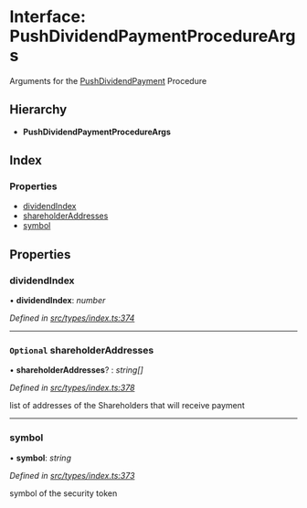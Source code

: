 # Interface: PushDividendPaymentProcedureArgs

Arguments for the [PushDividendPayment](../enums/_types_index_.proceduretype.md#pushdividendpayment) Procedure

## Hierarchy

- **PushDividendPaymentProcedureArgs**

## Index

### Properties

- [dividendIndex](_types_index_.pushdividendpaymentprocedureargs.md#dividendindex)
- [shareholderAddresses](_types_index_.pushdividendpaymentprocedureargs.md#optional-shareholderaddresses)
- [symbol](_types_index_.pushdividendpaymentprocedureargs.md#symbol)

## Properties

### dividendIndex

• **dividendIndex**: _number_

_Defined in [src/types/index.ts:374](https://github.com/PolymathNetwork/polymath-sdk/blob/d34930f/src/types/index.ts#L374)_

---

### `Optional` shareholderAddresses

• **shareholderAddresses**? : _string[]_

_Defined in [src/types/index.ts:378](https://github.com/PolymathNetwork/polymath-sdk/blob/d34930f/src/types/index.ts#L378)_

list of addresses of the Shareholders that will receive payment

---

### symbol

• **symbol**: _string_

_Defined in [src/types/index.ts:373](https://github.com/PolymathNetwork/polymath-sdk/blob/d34930f/src/types/index.ts#L373)_

symbol of the security token
